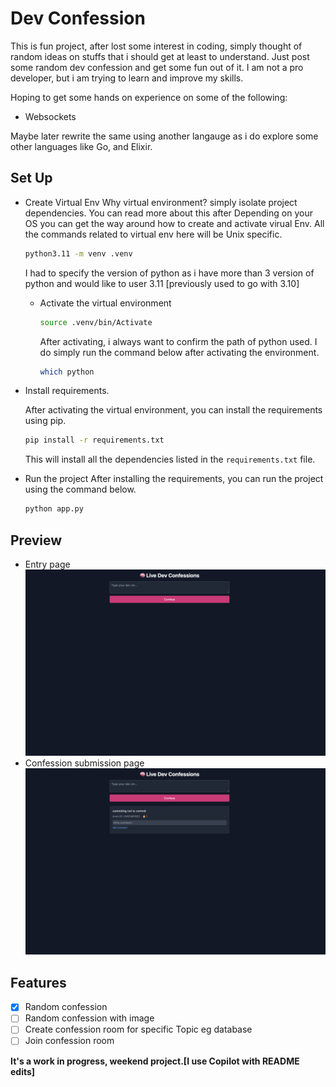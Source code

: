 # Dev Confession

This is fun project, after lost some interest in coding, simply thought of random ideas on stuffs that i should get at least to understand. Just post some random dev confession and get some fun out of it. I am not a pro developer, but i am trying to learn and improve my skills.

Hoping to get some hands on experience on some of the following:

- Websockets

Maybe later rewrite the same using another langauge as i do explore some other languages like Go, and Elixir.

## Set Up

- Create Virtual Env
  Why virtual environment? simply isolate project dependencies. You can read more about this after
  Depending on your OS you can get the way around how to create and activate virual Env. All the commands related to virtual env here will be Unix specific.

    ```bash
    python3.11 -m venv .venv
    ```

  I had to specify the version of python as i have more than 3 version of python and would like to user 3.11 [previously used to go with 3.10]

  - Activate the virtual environment

    ```bash
    source .venv/bin/Activate
    ```

    After activating, i always want to confirm the path of python used. I do simply run the command below after activating the environment.

    ```bash
    which python
    ```

- Install requirements.

  After activating the virtual environment, you can install the requirements using pip.

    ```bash
    pip install -r requirements.txt
    ```

  This will install all the dependencies listed in the `requirements.txt` file.

- Run the project
  After installing the requirements, you can run the project using the command below.

    ```bash
    python app.py
    ```

## Preview

- Entry page
![Preview](/images/index.png)
- Confession submission page
![Preview](/images//confession-submission.png)

## Features

- [x] Random confession
- [ ] Random confession with image
- [ ] Create confession room for specific Topic eg database
- [ ] Join confession room

__It's a work in progress, weekend project.[I use Copilot with README edits]__
